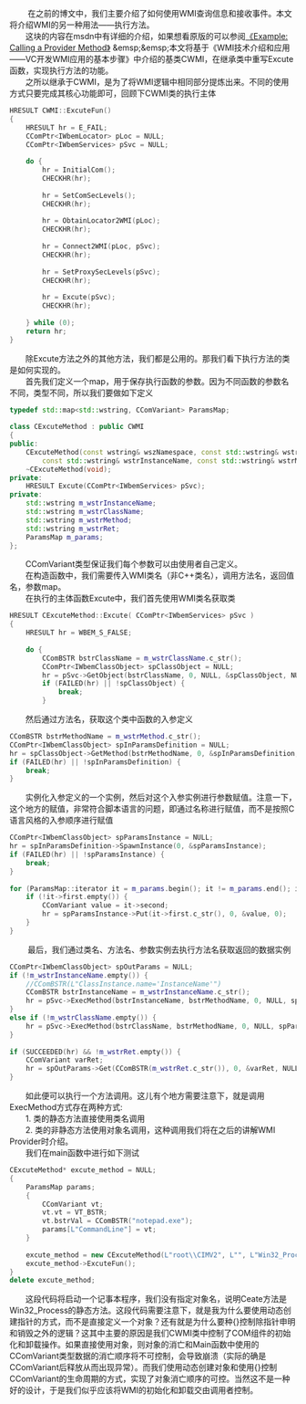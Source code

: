 &emsp;&emsp; 在之前的博文中，我们主要介绍了如何使用WMI查询信息和接收事件。本文将介绍WMI的另一种用法——执行方法。  
&emsp;&emsp;这块的内容在msdn中有详细的介绍，如果想看原版的可以参阅[《Example: Calling a Provider Method》](https://msdn.microsoft.com/en-us/library/aa390421(v=vs.85).aspx)  
&emsp;&emsp;本文将基于《WMI技术介绍和应用——VC开发WMI应用的基本步骤》中介绍的基类CWMI，在继承类中重写Excute函数，实现执行方法的功能。  
&emsp;&emsp;之所以继承于CWMI，是为了将WMI逻辑中相同部分提炼出来。不同的使用方式只要完成其核心功能即可，回顾下CWMI类的执行主体  
```c++
HRESULT CWMI::ExcuteFun()  
{  
    HRESULT hr = E_FAIL;  
    CComPtr<IWbemLocator> pLoc = NULL;  
    CComPtr<IWbemServices> pSvc = NULL;  
  
    do {  
        hr = InitialCom();  
        CHECKHR(hr);  
  
        hr = SetComSecLevels();  
        CHECKHR(hr);  
  
        hr = ObtainLocator2WMI(pLoc);  
        CHECKHR(hr);  
  
        hr = Connect2WMI(pLoc, pSvc);  
        CHECKHR(hr);  
  
        hr = SetProxySecLevels(pSvc);  
        CHECKHR(hr);  
  
        hr = Excute(pSvc);  
        CHECKHR(hr);  
  
    } while (0);  
    return hr;  
}  
```

&emsp;&emsp;除Excute方法之外的其他方法，我们都是公用的。那我们看下执行方法的类是如何实现的。  
&emsp;&emsp;首先我们定义一个map，用于保存执行函数的参数。因为不同函数的参数名不同，类型不同，所以我们要做如下定义  
```c++
typedef std::map<std::wstring, CComVariant> ParamsMap;  
  
class CExcuteMethod : public CWMI  
{  
public:  
    CExcuteMethod(const wstring& wszNamespace, const std::wstring& wstrClass,  
        const std::wstring& wstrInstanceName, const std::wstring& wstrMethod, const std::wstring& wstrRet, const ParamsMap& params);  
    ~CExcuteMethod(void);  
private:  
    HRESULT Excute(CComPtr<IWbemServices> pSvc);  
private:  
    std::wstring m_wstrInstanceName;  
    std::wstring m_wstrClassName;  
    std::wstring m_wstrMethod;  
    std::wstring m_wstrRet;  
    ParamsMap m_params;  
};  
```

&emsp;&emsp;CComVariant类型保证我们每个参数可以由使用者自己定义。  
&emsp;&emsp;在构造函数中，我们需要传入WMI类名（非C++类名），调用方法名，返回值名，参数map。  
&emsp;&emsp;在执行的主体函数Excute中，我们首先使用WMI类名获取类  
```c++
HRESULT CExcuteMethod::Excute( CComPtr<IWbemServices> pSvc )  
{  
    HRESULT hr = WBEM_S_FALSE;  
  
    do {  
        CComBSTR bstrClassName = m_wstrClassName.c_str();  
        CComPtr<IWbemClassObject> spClassObject = NULL;  
        hr = pSvc->GetObject(bstrClassName, 0, NULL, &spClassObject, NULL);  
        if (FAILED(hr) || !spClassObject) {  
            break;  
        }  
```

&emsp;&emsp;然后通过方法名，获取这个类中函数的入参定义  
```c++
CComBSTR bstrMethodName = m_wstrMethod.c_str();  
CComPtr<IWbemClassObject> spInParamsDefinition = NULL;  
hr = spClassObject->GetMethod(bstrMethodName, 0, &spInParamsDefinition, NULL);  
if (FAILED(hr) || !spInParamsDefinition) {  
    break;  
}  
```

&emsp;&emsp;实例化入参定义的一个实例，然后对这个入参实例进行参数赋值。注意一下，这个地方的赋值，非常符合脚本语言的问题，即通过名称进行赋值，而不是按照C语言风格的入参顺序进行赋值  
```c++
CComPtr<IWbemClassObject> spParamsInstance = NULL;  
hr = spInParamsDefinition->SpawnInstance(0, &spParamsInstance);  
if (FAILED(hr) || !spParamsInstance) {  
    break;  
}  
  
for (ParamsMap::iterator it = m_params.begin(); it != m_params.end(); it++) {  
    if (!it->first.empty()) {  
        CComVariant value = it->second;  
        hr = spParamsInstance->Put(it->first.c_str(), 0, &value, 0);  
    }  
}  
```

&emsp;&emsp; 最后，我们通过类名、方法名、参数实例去执行方法名获取返回的数据实例  
```c++
CComPtr<IWbemClassObject> spOutParams = NULL;  
if (!m_wstrInstanceName.empty()) {  
    //CComBSTR(L"ClassInstance.name='InstanceName'")  
    CComBSTR bstrInstanceName = m_wstrInstanceName.c_str();  
    hr = pSvc->ExecMethod(bstrInstanceName, bstrMethodName, 0, NULL, spParamsInstance, &spOutParams, NULL);  
}  
else if (!m_wstrClassName.empty()) {  
    hr = pSvc->ExecMethod(bstrClassName, bstrMethodName, 0, NULL, spParamsInstance, &spOutParams, NULL);  
}  
  
if (SUCCEEDED(hr) && !m_wstrRet.empty()) {  
    CComVariant varRet;  
    hr = spOutParams->Get(CComBSTR(m_wstrRet.c_str()), 0, &varRet, NULL, 0);  
}  
```

&emsp;&emsp;如此便可以执行一个方法调用。这儿有个地方需要注意下，就是调用ExecMethod方式存在两种方式:  
&emsp;&emsp;1. 类的静态方法直接使用类名调用  
&emsp;&emsp;2. 类的非静态方法使用对象名调用，这种调用我们将在之后的讲解WMI Provider时介绍。  
&emsp;&emsp;我们在main函数中进行如下测试  
```c++
CExcuteMethod* excute_method = NULL;  
{  
    ParamsMap params;  
    {  
        CComVariant vt;  
        vt.vt = VT_BSTR;  
        vt.bstrVal = CComBSTR("notepad.exe");  
        params[L"CommandLine"] = vt;  
    }  
  
    excute_method = new CExcuteMethod(L"root\\CIMV2", L"", L"Win32_Process", L"Create", L"ReturnValue", params);  
    excute_method->ExcuteFun();  
}  
delete excute_method;  
```

&emsp;&emsp;这段代码将启动一个记事本程序，我们没有指定对象名，说明Ceate方法是Win32_Process的静态方法。这段代码需要注意下，就是我为什么要使用动态创建指针的方式，而不是直接定义一个对象？还有就是为什么要种{}控制除指针申明和销毁之外的逻辑？这其中主要的原因是我们CWMI类中控制了COM组件的初始化和卸载操作。如果直接使用对象，则对象的消亡和Main函数中使用的CComVariant类型数据的消亡顺序将不可控制，会导致崩溃（实际的确是CComVariant后释放从而出现异常）。而我们使用动态创建对象和使用{}控制CComVariant的生命周期的方式，实现了对象消亡顺序的可控。当然这不是一种好的设计，于是我们似乎应该将WMI的初始化和卸载交由调用者控制。